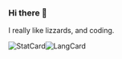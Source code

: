 ### Hi there 👋


I really like lizzards,
and coding.


![StatCard](https://github-readme-stats.vercel.app/api?username=FUnnyLamma&count_private=true&theme=blueberry&show_icons=true&include_all_commits=true)![LangCard](https://github-readme-stats.vercel.app/api/top-langs/?username=FunnyLamma&layout=compact&theme=blueberry&exclude_repo=Repl.it-CSS-Index&langs_count=6)
